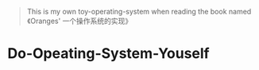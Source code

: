 >This is my own toy-operating-system when reading the book named 《Oranges' 一个操作系统的实现》

# Do-Opeating-System-Youself

